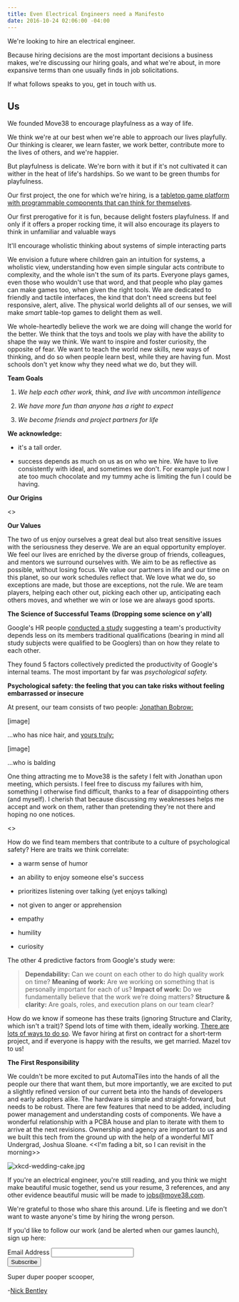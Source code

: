 ```yaml
---
title: Even Electrical Engineers need a Manifesto
date: 2016-10-24 02:06:00 -04:00
---
```


We're looking to hire an electrical engineer.

Because hiring decisions are the most important decisions a business makes, we're discussing our hiring goals, and what we're about, in more expansive terms than one usually finds in job solicitations.

If what follows speaks to you, get in touch with us. 

## Us

We founded Move38 to encourage playfulness as a way of life.

We think we're at our best when we're able to approach our lives playfully. Our thinking is clearer, we learn faster, we work better, contribute more to the lives of others, and we're happier.   

But playfulness is delicate. We're born with it but if it's not cultivated it can wither in the heat of life's hardships. So we want to be green thumbs for playfulness. 

Our first project, the one for which we're hiring, is a [tabletop game platform with programmable components that can think for themselves](http://www.move38.com/blog/a-board-game-that-thinks/).   

Our first prerogative for it is fun, because delight fosters playfulness. If and only if it offers a proper rocking time, it will also encourage its players to think in unfamiliar and valuable ways 

It'll encourage wholistic thinking about systems of simple interacting parts

We envision a future where children gain an intuition for systems, a wholistic view, understanding how even simple singular acts contribute to complexity, and the whole isn't the sum of its parts.  Everyone plays games, even those who wouldn't use that word, and that people who play games can make games too, when given the right tools. We are dedicated to friendly and tactile interfaces, the kind that don't need screens but feel responsive, alert, alive. The physical world delights all of our senses, we will make *smart* table-top games to delight them as well.

We whole-heartedly believe the work we are doing will change the world for the better. We think that the toys and tools we play with have the ability to shape the way we think. We want to inspire and foster curiosity, the opposite of fear. We want to teach the world new skills, new ways of thinking, and do so when people learn best, while they are having fun. Most schools don't yet know why they need what we do, but they will.

**Team Goals**

1. *We help each other work, think, and live with uncommon intelligence*

2. *We have more fun than anyone has a right to expect*

3. *We become friends and project partners for life*

**We acknowledge:**

* it's a tall order.

* success depends as much on us as on who we hire. We have to live consistently with ideal, and sometimes we don't. For example just now I ate too much chocolate and my tummy ache is limiting the fun I could be having.

**Our Origins**

<<The bit about feeling comfortable can go here>>

**Our Values**

The two of us enjoy ourselves a great deal but also treat sensitive issues with the seriousness they deserve. We are an equal opportunity employer. We feel our lives are enriched by the diverse group of friends, colleagues, and mentors we surround ourselves with. We aim to be as reflective as possible, without losing focus. We value our partners in life and our time on this planet, so our work schedules reflect that. We love what we do, so exceptions are made, but those are exceptions, not the rule. We are team players, helping each other out, picking each other up, anticipating each others moves, and whether we win or lose we are always good sports.

**The Science of Successful Teams (Dropping some science on y'all)**

Google's HR people [conducted a study](https://rework.withgoogle.com/blog/five-keys-to-a-successful-google-team/) suggesting a team's productivity depends less on its members traditional qualifications (bearing in mind all study subjects were qualified to be Googlers) than on how they relate to each other.

They found 5 factors collectively predicted the productivity of Google's internal teams. The most important by far was *psychological safety.*

**Psychological safety: the feeling that you can take risks without feeling embarrassed or insecure**

At present, our team consists of two people: [Jonathan Bobrow:](http://cargo.jonathanbobrow.com/)

\[image\]

...who has nice hair, and [yours truly:](https://nickbentleygames.wordpress.com/)

\[image\]

...who is balding

One thing attracting me to Move38 is the safety I felt with Jonathan upon meeting, which persists. I feel free to discuss my failures with him, something I otherwise find difficult, thanks to a fear of disappointing others (and myself). I cherish that because discussing my weaknesses helps me accept and work on them, rather than pretending they're not there and hoping no one notices.

<<This part may simply be implied by the stories we tell>>

How  do we find team members that contribute to a culture of psychological safety? Here are traits we think correlate:

* a warm sense of humor

* an ability to enjoy someone else's success

* prioritizes listening over talking (yet enjoys talking)

* not given to anger or apprehension

* empathy

* humility

* curiosity

The other 4 predictive factors from Google's study were:

> **Dependability:** Can we count on each other to do high quality work on time?
> **Meaning of work:** Are we working on something that is personally important for each of us?
> **Impact of work:** Do we fundamentally believe that the work we’re doing matters?
> **Structure & clarity:** Are goals, roles, and execution plans on our team clear?

How do we know if someone has these traits (ignoring Structure and Clarity, which isn't a trait)? Spend lots of time with them, ideally working. [There are lots of ways to do so](http://www.huffingtonpost.com/young-entrepreneur-council/15-ideas-for-testing-your_b_2680528.html). We favor hiring at first on contract for a short-term project, and if everyone is happy with the results, we get married. Mazel tov to us!

**The First Responsibility**

We couldn't be more excited to put AutomaTiles into the hands of all the people our there that want them, but more importantly, we are excited to put a slightly refined version of our current beta into the hands of developers and early adopters alike. The hardware is simple and straight-forward, but needs to be robust. There are few features that need to be added, including power management and understanding costs of components. We have a wonderful relationship with a PCBA house and plan to iterate with them to arrive at the next revisions. Ownership and agency are important to us and we built this tech from the ground up with the help of a wonderful MIT Undergrad, Joshua Sloane. <<I'm fading a bit, so I can revisit in the morning>>

![xkcd-wedding-cake.jpg](/uploads/xkcd-wedding-cake.jpg)

If you're an electrical engineer, you're still reading, and you think we might make beautiful music together, send us your resume, 3 references, and any other evidence beautiful music will be made to jobs@move38.com.

We're grateful to those who share this around. Life is fleeting and we don't want to waste anyone's time by hiring the wrong person.

If you'd like to follow our work (and be alerted when our games launch), sign up here:

<!-- Begin MailChimp Signup Form -->
<link href="//cdn-images.mailchimp.com/embedcode/classic-10_7.css" rel="stylesheet" type="text/css">
<style type="text/css">
\#mc_embed_signup{background:#fff; padding:0 10px 0 0px; margin:0 0 20px 0; max-width:300px; clear:left;}
</style>
<div id="mc_embed_signup">
<form action="//automatiles.us14.list-manage.com/subscribe/post?u=7857fa104de3ffc5bbe78d94c&id=c82a234f7c" method="post" id="mc-embedded-subscribe-form" name="mc-embedded-subscribe-form" class="validate" target="_blank" novalidate>
<div id="mc_embed_signup_scroll">
<div class="mc-field-group">
<label for="mce-EMAIL">Email Address</label>
<input type="email" value="" name="EMAIL" class="required email" id="mce-EMAIL">
</div>
<div id="mce-responses" class="clear">
<div class="response" id="mce-error-response" style="display:none"></div>
<div class="response" id="mce-success-response" style="display:none"></div>
</div>    <!-- real people should not fill this in and expect good things - do not remove this or risk form bot signups-->
<div style="position: absolute; left: -5000px;" aria-hidden="true"><input type="text" name="b_7857fa104de3ffc5bbe78d94c_c82a234f7c" tabindex="-1" value=""></div>
<div class="clear"><input type="submit" value="Subscribe" name="subscribe" id="mc-embedded-subscribe" class="button"></div>
</div>
</form>
</div>
<script type='text/javascript' src='//s3.amazonaws.com/downloads.mailchimp.com/js/mc-validate.js'></script><script type='text/javascript'>(function($) {window.fnames = new Array(); window.ftypes = new Array();fnames\[0\]='EMAIL';ftypes\[0\]='email';fnames\[1\]='FNAME';ftypes\[1\]='text';fnames\[2\]='LNAME';ftypes\[2\]='text';}(jQuery));var $mcj = jQuery.noConflict(true);</script>
<!--End mc_embed_signup-->

Super duper pooper scooper,

-[Nick Bentley](https://nickbentleygames.wordpress.com/)